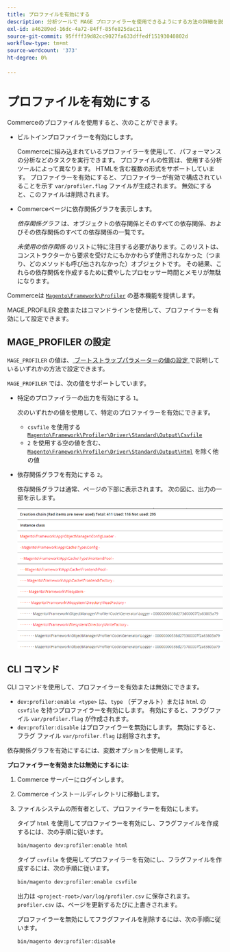 ```yaml
---
title: プロファイルを有効にする
description: 分析ツールで MAGE プロファイラーを使用できるようにする方法の詳細を説明します。
exl-id: a46289ed-16dc-4a72-84ff-85fe825dac11
source-git-commit: 95ffff39d82cc9027fa633dffedf15193040802d
workflow-type: tm+mt
source-wordcount: '373'
ht-degree: 0%

---
```


# プロファイルを有効にする

Commerceのプロファイルを使用すると、次のことができます。

- ビルトインプロファイラーを有効にします。

  Commerceに組み込まれているプロファイラーを使用して、パフォーマンスの分析などのタスクを実行できます。 プロファイルの性質は、使用する分析ツールによって異なります。 HTMLを含む複数の形式をサポートしています。 プロファイラーを有効にすると、プロファイラーが有効で構成されていることを示す `var/profiler.flag` ファイルが生成されます。 無効にすると、このファイルは削除されます。

- Commerceページに依存関係グラフを表示します。

  _依存関係グラフ_ は、オブジェクトの依存関係とそのすべての依存関係、およびその依存関係のすべての依存関係の一覧です。

  _未使用の依存関係_ のリストに特に注目する必要があります。このリストは、コンストラクターから要求を受けたにもかかわらず使用されなかった（つまり、どのメソッドも呼び出されなかった）オブジェクトです。 その結果、これらの依存関係を作成するために費やしたプロセッサー時間とメモリが無駄になります。

Commerceは [`Magento\Framework\Profiler`][profiler] の基本機能を提供します。

MAGE_PROFILER 変数またはコマンドラインを使用して、プロファイラーを有効にして設定できます。

## MAGE_PROFILER の設定

`MAGE_PROFILER` の値は、[ ブートストラップパラメーターの値の設定 ](../bootstrap/set-parameters.md) で説明しているいずれかの方法で設定できます。

`MAGE_PROFILER` では、次の値をサポートしています。

- 特定のプロファイラーの出力を有効にする `1`。

  次のいずれかの値を使用して、特定のプロファイラーを有効にできます。

   - `csvfile` を使用する [`Magento\Framework\Profiler\Driver\Standard\Output\Csvfile`][csvfile]
   - `2` を使用する空の値を含む、[`Magento\Framework\Profiler\Driver\Standard\Output\Html`][html] を除く他の値

- 依存関係グラフを有効にする `2`。

  依存関係グラフは通常、ページの下部に表示されます。 次の図に、出力の一部を示します。

  ![ 依存関係グラフ ](../../assets/configuration/depend-graphs.png)

## CLI コマンド

CLI コマンドを使用して、プロファイラーを有効または無効にできます。

- `dev:profiler:enable <type>` は、`type` （デフォルト）または `html` の `csvfile` を持つプロファイラーを有効にします。 有効にすると、フラグファイル `var/profiler.flag` が作成されます。
- `dev:profiler:disable` はプロファイラーを無効にします。 無効にすると、フラグ ファイル `var/profiler.flag` は削除されます。

依存関係グラフを有効にするには、変数オプションを使用します。

**プロファイラーを有効または無効にするには**:

1. Commerce サーバーにログインします。
1. Commerce インストールディレクトリに移動します。
1. ファイルシステムの所有者として、プロファイラーを有効にします。

   タイプ `html` を使用してプロファイラーを有効にし、フラグファイルを作成するには、次の手順に従います。

   ```bash
   bin/magento dev:profiler:enable html
   ```

   タイプ `csvfile` を使用してプロファイラーを有効にし、フラグファイルを作成するには、次の手順に従います。

   ```bash
   bin/magento dev:profiler:enable csvfile
   ```

   出力は `<project-root>/var/log/profiler.csv` に保存されます。 `profiler.csv` は、ページを更新するたびに上書きされます。

   プロファイラーを無効にしてフラグファイルを削除するには、次の手順に従います。

   ```bash
   bin/magento dev:profiler:disable
   ```

<!-- link definitions -->

[csvfile]: https://github.com/magento/magento2/blob/2.4/lib/internal/Magento/Framework/Profiler/Driver/Standard/Output/Csvfile.php
[html]: https://github.com/magento/magento2/blob/2.4/lib/internal/Magento/Framework/Profiler/Driver/Standard/Output/Html.php
[profiler]: https://github.com/magento/magento2/blob/2.4/lib/internal/Magento/Framework/Profiler.php
